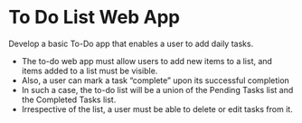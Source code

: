 # <span style="font-size: 32px; font-weight: bold;">To Do List Web App</span>

Develop a basic To-Do app that enables a user to add daily tasks.

- The to-do web app must allow users to add new items to a list, and items added to a list must be visible.
- Also, a user can mark a task “complete” upon its successful completion
- In such a case, the to-do list will be a union of the Pending Tasks list and the Completed Tasks list.
- Irrespective of the list, a user must be able to delete or edit tasks from it.


